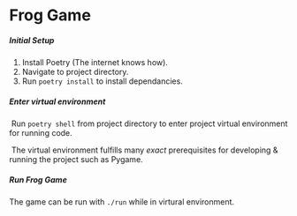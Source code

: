 # Frog Game



##### Initial Setup

1. Install Poetry (The internet knows how).
2. Navigate to  project directory.
3. Run `poetry install` to install dependancies.



##### Enter virtual environment

​	Run `poetry shell` from project directory to enter project virtual environment for running code.

​	The virtual environment fulfills many _exact_ prerequisites for developing & running the project such as Pygame.



##### Run Frog Game

The game can be run with `./run` while in virtural environment.
